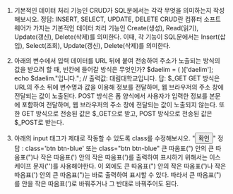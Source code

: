 1. 기본적인 데이터 처리 기능인 CRUD가 SQL문에서는 각각 무엇을 의미하는지 작성해보시오.
정답: INSERT, SELECT, UPDATE, DELETE
CRUD란 컴퓨터 소프트웨어가 가지는 기본적인 데이터 처리 기능인 Create(생성), Read(읽기), Update(갱신), Delete(삭제)를 의미한다.
이때, 각 기능이 SQL문에서는 Insert(삽입), Select(조회), Update(갱신), Delete(삭제)를 의미한다.

2. 아래의 변수에서 입력 데이터를 URL 뒤에 붙여 전송하여 주소가 노출되는 방식의 값을 받으려 할 때, 빈칸에 들어갈 방식은 무엇인가?
$daelim = ( )['daelim'];
echo $daelim."입니다.";  // 출력값: 대림대학교입니다.
답: $_GET
GET 방식은 URL의 주소 뒤에 변수명과 값을 이용해 정보를 전달하며, 웹 브라우저의 주소 창에 전달되는 값이 노출된다.
POST 방식은 폼 양식에서 사용자가 입력한 정보를 본문에 포함하여 전달하며, 웹 브라우저의 주소 창에 전달되는 값이 노출되지 않는다.
또한 GET 방식으로 전송된 값은 $_GET으로 받고, POST 방식으로 전송된 값은 $_POST로 받는다.

3. 아래의 input 태그가 제대로 작동할 수 있도록 class를 수정해보시오.
"<input type='submit' value='확인' class="btn btn-blue">"
정답 : class='btn btn-blue' 또는 class=\"btn btn-blue\"
큰 따옴표(") 안의 큰 따옴표(")나 작은 따옴표(') 안의 작은 따옴표(')를 출력하여 표시하기 위해서는 이스케이프 문자('\')를 사용해야한다.
이 외에도 큰 따옴표(") 안의 작은 따옴표(')나 작은 따옴표(') 안의 큰 따옴표(")는 바로 출력하여 표시할 수 있다.
따라서 큰 따옴표(")를 안을 작은 따옴표(')로 바꿔주거나 그 반대로 바꿔주어도 된다.
